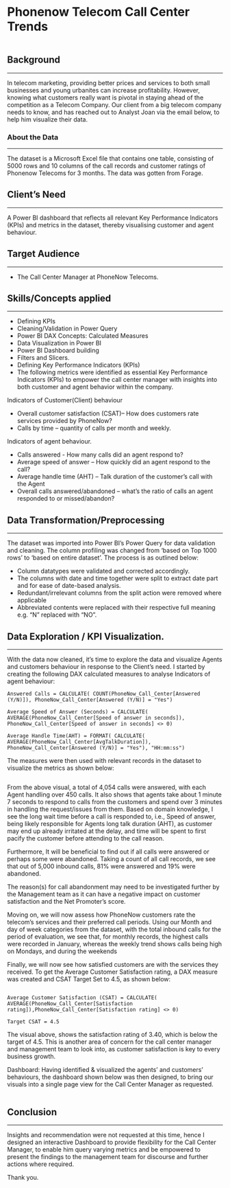 # Phonenow Telecom  Call Center Trends
<!-- telecome call center image -->
![]()

## Background

---

In telecom marketing, providing better prices and services to both small businesses and young urbanites can increase profitability. However, knowing what customers really want is pivotal in staying ahead of the competition as a Telecom Company. Our client from a big telecom company needs to know, and has reached out to Analyst Joan via the email below, to help him visualize their data.

### About the Data

---

The dataset is a Microsoft Excel file that contains one table, consisting of 5000 rows and 10 columns of the call records and customer ratings of Phonenow Telecoms for 3 months. The data was gotten from Forage.

## Client’s Need

---

A Power BI dashboard that reflects all relevant Key Performance Indicators (KPIs) and metrics in the dataset, thereby visualising customer and agent behaviour.

## Target Audience

---

* The Call Center Manager at PhoneNow Telecoms.

## Skills/Concepts applied

---

* Defining KPIs
* Cleaning/Validation in Power Query
* Power BI DAX Concepts: Calculated Measures
* Data Visualization in Power BI
* Power BI Dashboard building
* Filters and Slicers.
* Defining Key Performance Indicators (KPIs)
* The following metrics were identified as essential Key Performance Indicators (KPIs) to empower the call center manager with insights into both customer and agent behavior within the company.

Indicators of Customer(Client) behaviour

* Overall customer satisfaction (CSAT)– How does customers rate services provided by PhoneNow?
* Calls by time – quantity of calls per month and weekly.

Indicators of agent behaviour.

* Calls answered - How many calls did an agent respond to?
* Average speed of answer – How quickly did an agent respond to the call?
* Average handle time (AHT) – Talk duration of the customer’s call with the Agent
* Overall calls answered/abandoned – what’s the ratio of calls an agent responded to or missed/abandon?

## Data Transformation/Preprocessing

---

The dataset was imported into Power BI’s Power Query for data validation and cleaning. The column profiling was changed from ‘based on Top 1000 rows’ to ‘based on entire dataset’.
The process is as outlined below:

* Column datatypes were validated and corrected accordingly.
* The columns with date and time together were split to extract date part and for ease of date-based analysis.
* Redundant/irrelevant columns from the split action were removed where applicable
* Abbreviated contents were replaced with their respective full meaning e.g. “N” replaced with “NO”.

## Data Exploration / KPI Visualization.

---

With the data now cleaned, it’s time to explore the data and visualize Agents and customers behaviour in response to the Client’s need. I started by creating the following DAX calculated measures to analyse Indicators of agent behaviour:

`Answered Calls = CALCULATE( COUNT(PhoneNow_Call_Center[Answered (Y/N)]), PhoneNow_Call_Center[Answered (Y/N)] = "Yes")`

`Average Speed of Answer (Seconds) = CALCULATE( AVERAGE(PhoneNow_Call_Center[Speed of answer in seconds]), PhoneNow_Call_Center[Speed of answer in seconds] <> 0)`

`Average Handle Time(AHT) = FORMAT( CALCULATE( AVERAGE(PhoneNow_Call_Center[AvgTalkDuration]), PhoneNow_Call_Center[Answered (Y/N)] = "Yes"), "HH:mm:ss")`

The measures were then used with relevant records in the dataset to visualize the metrics as shown below:
<!-- metrics -->
![]()

From the above visual, a total of 4,054 calls were answered, with each Agent handling over 450 calls. It also shows that agents take about 1 minute 7 seconds to respond to calls from the customers and spend over 3 minutes in handling the request/issues from them. Based on domain knowledge, I see the long wait time before a call is responded to, i.e., Speed of answer, being likely responsible for Agents long talk duration (AHT), as customer may end up already irritated at the delay, and time will be spent to first pacify the customer before attending to the call reason.

Furthermore, It will be beneficial to find out if all calls were answered or perhaps some were abandoned. Taking a count of all call records, we see that out of 5,000 inbound calls, 81% were answered and 19% were abandoned.

The reason(s) for call abandonment may need to be investigated further by the Management team as it can have a negative impact on customer satisfaction and the Net Promoter’s score.

Moving on, we will now assess how PhoneNow customers rate the telecom’s services and their preferred call periods. Using our Month and day of week categories from the dataset, with the total inbound calls for the period of evaluation, we see that, for monthly records, the highest calls were recorded in January, whereas the weekly trend shows calls being high on Mondays, and during the weekends

Finally, we will now see how satisfied customers are with the services they received. To get the Average Customer Satisfaction rating, a DAX measure was created and CSAT Target Set to 4.5, as shown below:

<!-- distribution -->
![]()

`Average Customer Satisfaction (CSAT) = CALCULATE( AVERAGE(PhoneNow_Call_Center[Satisfaction rating]),PhoneNow_Call_Center[Satisfaction rating] <> 0)`

`Target CSAT = 4.5`

The visual above, shows the satisfaction rating of 3.40, which is below the target of 4.5. This is another area of concern for the call center manager and management team to look into, as customer satisfaction is key to every business growth.

Dashboard:
Having identified & visualized the agents’ and customers’ behaviours, the dashboard shown below was then designed, to bring our visuals into a single page view for the Call Center Manager as requested.

<!-- dashboard -->
![]()


## Conclusion

---

Insights and recommendation were not requested at this time, hence I designed an interactive Dashboard to provide flexibility for the Call Center Manager, to enable him query varying metrics and be empowered to present the findings to the management team for discourse and further actions where required.

Thank you.